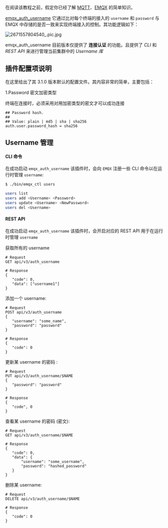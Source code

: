 在阅读该教程之前，假定你已经了解 [MQTT](https://docs.oasis-open.org/mqtt/mqtt/v3.1.1/os/mqtt-v3.1.1-os.html)、[EMQX](https://github.com/emqx/emqx) 的简单知识。



[emqx_auth_username](https://github.com/emqx/emqx-auth-username/) 它通过比对每个终端的接入的 `username` 和 `password` 与 EMQX 中存储的是否一致来实现终端接入的控制。其功能逻辑如下：

![2671557804540_.pic.jpg](https://assets.emqx.com/images/1a54b88722d76486f22ebc1215b4e7bb.jpg)

emqx_auth_username 目前版本仅提供了 **连接认证** 的功能。且提供了 *CLI* 和 *REST API* 来进行管理当前集群中的 *Username 库*



## 插件配置项说明

在这里给出了其 3.1.0 版本默认的配置文件。其内容非常的简单，主要包括：

1.Password 密文加密类型

终端在连接时，必须采用对用加密类型的密文才可以成功连接

```properties
## Password hash.
##
## Value: plain | md5 | sha | sha256
auth.user.password_hash = sha256
```



## Username 管理

#### CLI 命令

在成功启动 `emqx_auth_username` 该插件时，会向 `EMQX` 注册一些 CLI 命令以在运行时管理 `username`:

```bash
$ ./bin/emqx_ctl users

users list                                     
users add <Username> <Password>                
users update <Username> <NewPassword>          
users del <Username>                           
```



#### REST API

在成功启动 `emqx_auth_username` 该插件时，会开启对应的 REST API 用于在运行时管理 `username`



获取所有的 username

```
# Request
GET api/v3/auth_username

# Response
{
   "code": 0,
   "data": ["username1"]
}
```



添加一个 username:

```
# Request
POST api/v3/auth_username
{
   "username": "some_name",
   "password": "password"
}

# Response
{
   "code": 0
}
```



更新某 username 的密码 :

```
# Request
PUT api/v3/auth_username/$NAME
{
   "password": "password"
}

# Response
{
   "code", 0
}
```



查看某 username 的密码 (密文):

```
# Request
GET api/v3/auth_username/$NAME

# Response
{
   "code": 0,
   "data": {
       "username": "some_username",
       "password": "hashed_password"
   }
}
```



删除某 username:

```
# Request
DELETE api/v3/auth_username/$NAME

# Response
{
   "code": 0
}
```
